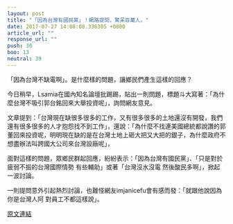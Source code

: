 ```yaml
---
layout: post
title: "「因為台灣有國民黨」！網路提問，驚呆百萬人。"
date: 2017-07-27 14:08:08.336305 +0800
article_url: ""
response_url: ""
push: 30
boo: 13
neutral: 39
---
```


「因為台灣不缺電啊」。是什麼樣的問題，讓鄉民們產生這樣的回應？

今日稍早，Lsamia在國內知名論壇批踢踢，貼出一則問題，標題斗大寫著：「為什麼台灣不吸引郭台銘回來大舉投資呢」，詢問網友意見。

文章提到：「台灣現在缺很多很多的工作，又有很多很多的土地還沒有開發，我們還有很多很多的人才抱怨找不到工作」，還說：「為什麼不找連美國總統都說讚的郭董回來投資呢，明明現在缺的是在台灣土地上砸大把又大把的銀子，為什麼政府不想盡辦法叫跨國大公司來台灣設廠呢」，

面對這樣的問題，眾鄉民群起回應，紛紛表示：「因為台灣有國民黨」、「只是對於疲弱不振的台灣國際情勢 有些輔助」或著「台灣沒水沒電 然後酸民多啊」，掀起一波討論。

一則提問意外引起熱烈討論，也難怪網友imjanicefu會有感而發：「就跟他說因為你是台灣人阿 對員工不都這樣說」。

<a href = "https://www.ptt.cc/bbs/Gossiping/M.1501115365.A.2CC.html">原文連結</a>

